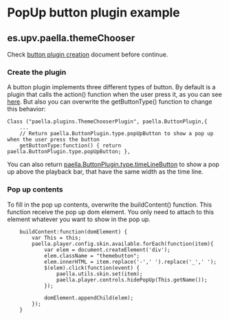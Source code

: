# PopUp button plugin example
## es.upv.paella.themeChooser

Check [button plugin creation](button_plugin.md) document before continue.

### Create the plugin
A button plugin implements three different types of button. By default is a plugin that calls the
action() function when the user press it, as you can see [here](button_plugin.md). But also you can
overwrite the getButtonType() function to change this behavior:

	Class ("paella.plugins.ThemeChooserPlugin", paella.ButtonPlugin,{
		...
		// Return paella.ButtonPlugin.type.popUpButton to show a pop up when the user press the button	
		getButtonType:function() { return paella.ButtonPlugin.type.popUpButton; },

You can also return [paella.ButtonPlugin.type.timeLineButton](timeline_plugin.md) to show a pop up above the playback bar,
that have the same width as the time line.

### Pop up contents
To fill in the pop up contents, overwrite the buildContent() function. This function receive the pop up
dom element. You only need to attach to this element whatever you want to show in the pop up.
		
		buildContent:function(domElement) {
			var This = this;
			paella.player.config.skin.available.forEach(function(item){
				var elem = document.createElement('div');
				elem.className = "themebutton";
				elem.innerHTML = item.replace('-',' ').replace('_',' ');
				$(elem).click(function(event) {
					paella.utils.skin.set(item);
					paella.player.controls.hidePopUp(This.getName());
				});
				
				domElement.appendChild(elem);			
			});
		}

